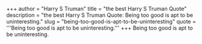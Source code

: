 +++
author = "Harry S Truman"
title = "the best Harry S Truman Quote"
description = "the best Harry S Truman Quote: Being too good is apt to be uninteresting."
slug = "being-too-good-is-apt-to-be-uninteresting"
quote = '''Being too good is apt to be uninteresting.'''
+++
Being too good is apt to be uninteresting.
